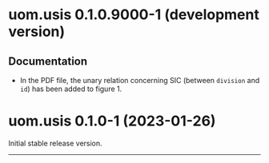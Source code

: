 # uom.usis 0.1.0.9000-1 (development version)

## Documentation

* In the PDF file, the unary relation concerning SIC (between `division` and `id`) has been added to figure 1.



# uom.usis 0.1.0-1 (2023-01-26)

Initial stable release version.


---
